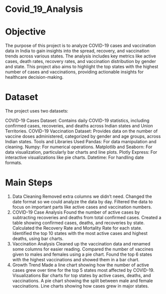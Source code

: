 # Covid_19_Analysis

# Objective
The purpose of this project is to analyze COVID-19 cases and vaccination data in India to gain insights into the spread, recovery, and vaccination trends across various states. The analysis includes key metrics like active cases, death rates, recovery rates, and vaccination distribution by gender and state. This project also aims to highlight the top states with the highest number of cases and vaccinations, providing actionable insights for healthcare decision-making.

# Dataset
The project uses two datasets:

COVID-19 Cases Dataset: Contains daily COVID-19 statistics, including confirmed cases, recoveries, and deaths across Indian states and Union Territories.
COVID-19 Vaccination Dataset: Provides data on the number of vaccine doses administered, categorized by gender and age groups, across Indian states.
Tools and Libraries Used
Pandas: For data manipulation and cleaning.
Numpy: For numerical operations.
Matplotlib and Seaborn: For data visualization, particularly bar charts and line plots.
Plotly Express: For interactive visualizations like pie charts.
Datetime: For handling date formats.

# Main Steps
1. Data Cleaning
Removed extra columns we didn’t need.
Changed the date format so we could analyze the data by day.
Filtered the data to focus on important parts like active cases and vaccination numbers.
2. COVID-19 Case Analysis
Found the number of active cases by subtracting recoveries and deaths from total confirmed cases.
Created a table showing confirmed cases, deaths, and recoveries by state.
Calculated the Recovery Rate and Mortality Rate for each state.
Identified the top 10 states with the most active cases and highest deaths, using bar charts.
3. Vaccination Analysis
Cleaned up the vaccination data and renamed some columns for easier reading.
Compared the number of vaccines given to males and females using a pie chart.
Found the top 6 states with the highest vaccinations and showed them in a bar chart.
4. Growth Trend
Made a line chart showing how the number of active cases grew over time for the top 5 states most affected by COVID-19.
Visualizations
Bar charts for top states by active cases, deaths, and vaccinations.
A pie chart showing the split between male and female vaccinations.
Line charts showing how cases grew in major states.
